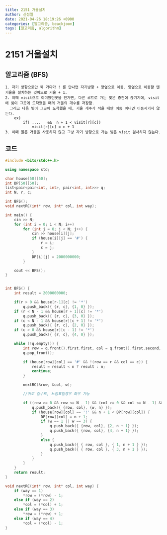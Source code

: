 ```yaml
---
title: 2151 거울설치
author: 신성일
date: 2021-04-26 18:19:26 +0900
categories: [알고리즘, beackjoon]
tags: [알고리즘, algorithm]
---
```


# 2151 거울설치

## 알고리즘 (BFS)

    1. 자기 방향으로만 쭉 가다가 ! 를 만나면 자기방향 + 양옆으로 이동. 양옆으로 이동할 땐 거울을 설치하는 것이므로 거울 + 1.
    2. 이때 visit으로 이미왔던곳을 안가면, 다른 루트로 가는 빛은 중간에 끊기기에, visit에 빛이 그곳에 도착했을 때의 거울의 개수를 저장함.
      그리고 다음 빛이 그곳에 도착했을 때, 거울 개수가 적을 때만 이동 아니면 이동시키지 않는다.
    	ex)
    		if( ....   &&  n + 1 < visit[r][c])
    			visit[r][c] = n + 1
    3. 이때 물론 거울을 사용하지 않고 그냥 자기 방향으로 가는 빛은 visit 검사하지 않는다.

## 코드

```cpp
#include <bits/stdc++.h>

using namespace std;

char house[50][50];
int DP[50][50];
list<pair<pair<int, int>, pair<int, int>>> q;
int N, r, c;

int BFS();
void nextRC(int* row, int* col, int way);

int main() {
	cin >> N;
	for (int i = 0; i < N; i++)
		for (int j = 0; j < N; j++) {
			cin >> house[i][j];
			if (house[i][j] == '#') {
				r = i;
				c = j;
			}
			DP[i][j] = 2000000000;
		}

	cout << BFS();
}


int BFS() {
	int result = 2000000000;

	if(r > 0 && house[r-1][c] != '*')
		q.push_back({ {r, c}, {1, 0} });
	if (r < N - 1 && house[r + 1][c] != '*')
		q.push_back({ {r, c}, {3, 0} });
	if (c < N - 1 && house[r][c + 1] != '*')
		q.push_back({ {r, c}, {2, 0} });
	if (c > 0 && house[r][c - 1] != '*')
		q.push_back({ {r, c}, {4, 0} });

	while (!q.empty()) {
		int row = q.front().first.first, col = q.front().first.second, w = q.front().second.first, n = q.front().second.second;
		q.pop_front();

		if (house[row][col] == '#' && !(row == r && col == c)) {
			result = result < n ? result : n;
			continue;
		}

		nextRC(&row, &col, w);

		//위로 갈수도, 느낌표일경우 좌우 가능

		if ((row >= 0 && row <= N - 1) && (col >= 0 && col <= N - 1) && house[row][col] != '*') {
			q.push_back({ {row, col}, {w, n} });
			if (house[row][col] == '!' && n + 1 < DP[row][col]) {
				DP[row][col] = n + 1;
				if (w == 1 || w == 3) {
					q.push_back({ {row, col}, {2, n + 1} });
					q.push_back({ {row, col}, {4, n + 1} });
				}
				else {
					q.push_back({ { row, col }, { 1, n + 1 } });
					q.push_back({ { row, col }, { 3, n + 1 } });
				}
			}
		}
	}
	return result;
}

void nextRC(int* row, int* col, int way) {
	if (way == 1)
		*row = (*row) - 1;
	else if (way == 2)
		*col = (*col) + 1;
	else if (way == 3)
		*row = (*row) + 1;
	else if (way == 4)
		*col = (*col) - 1;
}
```
